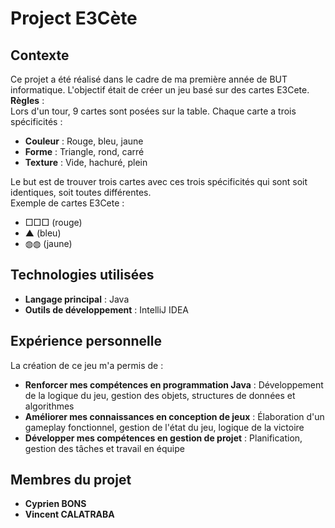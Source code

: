 # Project E3Cète

## Contexte  
Ce projet a été réalisé dans le cadre de ma première année de BUT informatique. L'objectif était de créer un jeu basé sur des cartes E3Cete.  
**Règles** :  
Lors d'un tour, 9 cartes sont posées sur la table. Chaque carte a trois spécificités :  
- **Couleur** : Rouge, bleu, jaune  
- **Forme** : Triangle, rond, carré  
- **Texture** : Vide, hachuré, plein  

Le but est de trouver trois cartes avec ces trois spécificités qui sont soit identiques, soit toutes différentes.  
Exemple de cartes E3Cete :  
- □□□ (rouge)  
- ▲ (bleu)  
- ◍◍ (jaune)

## Technologies utilisées  
- **Langage principal** : Java  
- **Outils de développement** : IntelliJ IDEA

## Expérience personnelle  
La création de ce jeu m'a permis de :  
- **Renforcer mes compétences en programmation Java** : Développement de la logique du jeu, gestion des objets, structures de données et algorithmes  
- **Améliorer mes connaissances en conception de jeux** : Élaboration d'un gameplay fonctionnel, gestion de l'état du jeu, logique de la victoire  
- **Développer mes compétences en gestion de projet** : Planification, gestion des tâches et travail en équipe

## Membres du projet  
- **Cyprien BONS**  
- **Vincent CALATRABA**
